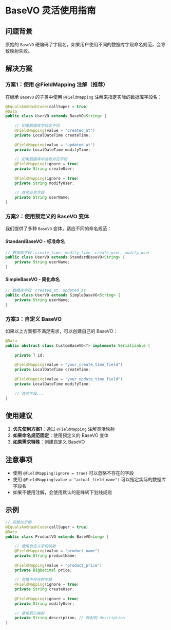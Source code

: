 # BaseVO 灵活使用指南

## 问题背景

原始的 `BaseVO` 硬编码了字段名，如果用户使用不同的数据库字段命名规范，会导致映射失败。

## 解决方案

### 方案1：使用 @FieldMapping 注解（推荐）

在继承 `BaseVO` 的子类中使用 `@FieldMapping` 注解来指定实际的数据库字段名：

```java
@EqualsAndHashCode(callSuper = true)
@Data
public class UserVO extends BaseVO<String> {
    
    // 如果数据库字段名不同
    @FieldMapping(value = "created_at")
    private LocalDateTime createTime;
    
    @FieldMapping(value = "updated_at") 
    private LocalDateTime modifyTime;
    
    // 如果数据库中没有对应字段
    @FieldMapping(ignore = true)
    private String createUser;
    
    @FieldMapping(ignore = true)
    private String modifyUser;
    
    // 其他业务字段
    private String userName;
}
```

### 方案2：使用预定义的 BaseVO 变体

我们提供了多种 `BaseVO` 变体，适应不同的命名规范：

#### StandardBaseVO - 标准命名
```java
// 数据库字段：create_time, modify_time, create_user, modify_user
public class UserVO extends StandardBaseVO<String> {
    private String userName;
}
```

#### SimpleBaseVO - 简化命名
```java
// 数据库字段：created_at, updated_at
public class UserVO extends SimpleBaseVO<String> {
    private String userName;
}
```

### 方案3：自定义 BaseVO

如果以上方案都不满足需求，可以创建自己的 BaseVO：

```java
@Data
public abstract class CustomBaseVO<T> implements Serializable {
    
    private T id;
    
    @FieldMapping(value = "your_create_time_field")
    private LocalDateTime createTime;
    
    @FieldMapping(value = "your_update_time_field")
    private LocalDateTime modifyTime;
    
    // 其他字段...
}
```

## 使用建议

1. **优先使用方案1**：通过 `@FieldMapping` 注解灵活映射
2. **如果命名规范固定**：使用预定义的 BaseVO 变体
3. **如果需求特殊**：创建自定义 BaseVO

## 注意事项

- 使用 `@FieldMapping(ignore = true)` 可以忽略不存在的字段
- 使用 `@FieldMapping(value = "actual_field_name")` 可以指定实际的数据库字段名
- 如果不使用注解，会使用默认的驼峰转下划线规则

## 示例

```java
// 完整的示例
@EqualsAndHashCode(callSuper = true)
@Data
public class ProductVO extends BaseVO<Long> {
    
    // 使用自定义字段映射
    @FieldMapping(value = "product_name")
    private String productName;
    
    @FieldMapping(value = "product_price")
    private BigDecimal price;
    
    // 忽略不存在的字段
    @FieldMapping(ignore = true)
    private String createUser;
    
    @FieldMapping(ignore = true)
    private String modifyUser;
    
    // 使用默认映射
    private String description; // 映射到 description
}
```
